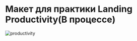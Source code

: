 # Макет для практики Landing Productivity(В процессе)
![productivity](https://github.com/Hardcore90/Maket-Productivity/assets/112965595/eb8b8a09-3d21-4885-adc0-c7c6251abf6c)
